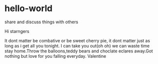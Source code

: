 # hello-world

share and discuss things with others

Hi starngers

It dont matter be combative or be sweet cherry pie, it dont matter just as long as i get all you tonight.
I can take you out(oh oh) we can waste time stay home.Throw the balloons,teddy bears and choclate eclares away.Got nothing but love for you falling everyday. Valentine
